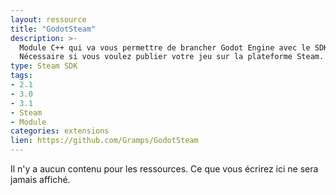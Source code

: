 ```yaml
---
layout: ressource
title: "GodotSteam"
description: >-
  Module C++ qui va vous permettre de brancher Godot Engine avec le SDK de Steam.
  Nécessaire si vous voulez publier votre jeu sur la plateforme Steam.
type: Steam SDK
tags:
- 2.1
- 3.0
- 3.1
- Steam
- Module
categories: extensions
lien: https://github.com/Gramps/GodotSteam
---
```


Il n'y a aucun contenu pour les ressources.
Ce que vous écrirez ici ne sera jamais affiché.
